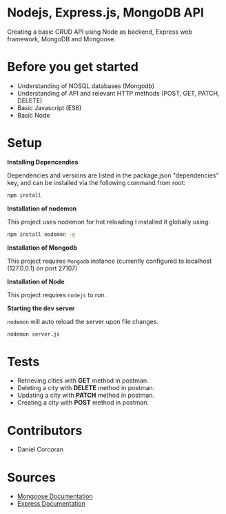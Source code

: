 # Nodejs, Express.js, MongoDB API
Creating a basic CRUD API using Node as backend, Express web framework, MongoDB and Mongoose.

# Before you get started
- Understanding of NOSQL databases (Mongodb)
- Understanding of API and relevant HTTP methods (POST, GET, PATCH, DELETE)
- Basic Javascript (ES6)
- Basic Node

# Setup

**Installing Depencendies**

Dependencies and versions are listed in the package.json "dependencies" key, and can be installed via the following command from root:

```sh
npm install
```

**Installation of nodemon**

This project uses nodemon for hot reloading
I installed it globally using:

```sh
npm install nodemon -g
```

**Installation of Mongodb**

This project requires `Mongodb` instance (currently configured to localhost (127.0.0.1) on port 27107)

**Installation of Node**

This project requires `nodejs` to run.

**Starting the dev server**

`nodemon` will auto reload the server upon file changes.

```sh
nodemon server.js
```

# Tests
- Retrieving cities with **GET** method in postman.
- Deleting a city with **DELETE** method in postman.
- Updating a city with **PATCH** method in postman.
- Creating a city with **POST** method in postman.

# Contributors
- Daniel Corcoran

# Sources
- [Mongoose Documentation](https://mongoosejs.com/)
- [Express Documentation](https://expressjs.com/)
